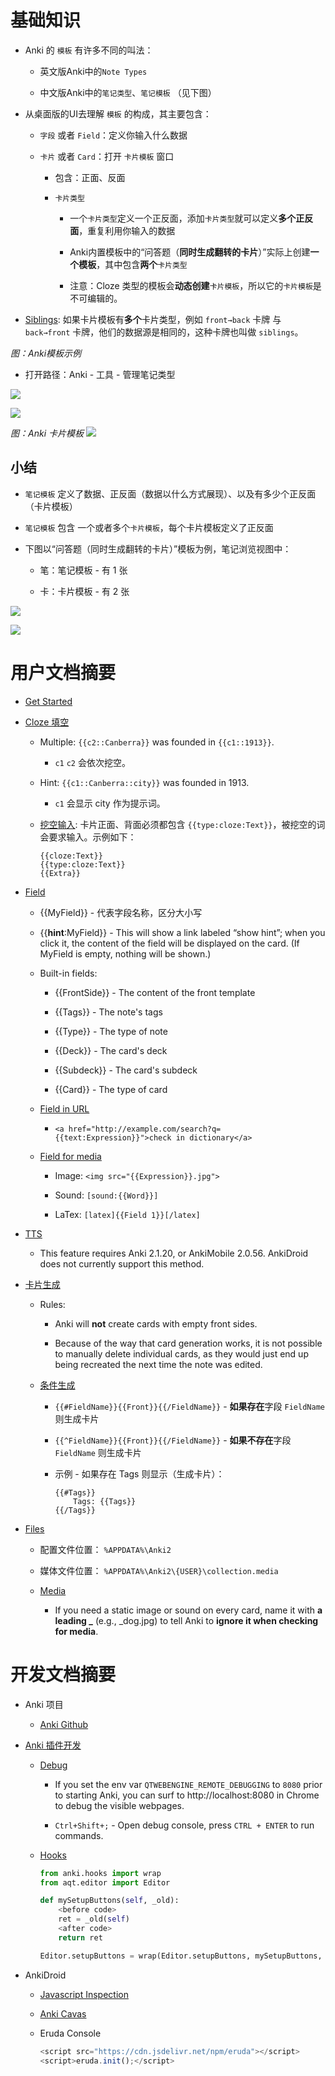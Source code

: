 # 基础知识

- Anki 的 `模板` 有许多不同的叫法：

  - 英文版Anki中的`Note Types`

  - 中文版Anki中的`笔记类型`、`笔记模板` （见下图）

- 从桌面版的UI去理解 `模板` 的构成，其主要包含：

  - `字段` 或者 `Field`：定义你输入什么数据

  - `卡片` 或者 `Card`：打开 `卡片模板` 窗口

    - 包含：正面、反面

    - `卡片类型`

      - 一个`卡片类型`定义一个正反面，添加`卡片类型`就可以定义**多个正反面**，重复利用你输入的数据

      - Anki内置模板中的“问答题（**同时生成翻转的卡片**）”实际上创建**一个模板**，其中包含**两个**`卡片类型`

      - 注意：Cloze 类型的模板会**动态创建**`卡片模板`，所以它的`卡片模板`是不可编辑的。

- [Siblings](https://docs.ankiweb.net/studying.html#siblings-and-burying): 如果卡片模板有**多个**卡片类型，例如 `front→back` 卡牌 与 `back→front` 卡牌，他们的数据源是相同的，这种卡牌也叫做 `siblings`。

*图：Anki模板示例*

- 打开路径：Anki - 工具 - 管理笔记类型

![](pics/note_types.png)

![](pics/note_types_cn.png)

*图：Anki 卡片模板*
![](pics/anki_card.png)

## 小结

* `笔记模板` 定义了数据、正反面（数据以什么方式展现）、以及有多少个正反面（卡片模板）

* `笔记模板` 包含 一个或者多个`卡片模板`，每个卡片模板定义了正反面

* 下图以“问答题（同时生成翻转的卡片）”模板为例，笔记浏览视图中：

  * 笔：笔记模板 - 有 1 张

  * 卡：卡片模板 - 有 2 张

![](pics/anki_browse_note.png)

![](pics/anki_browse_card.png)

# 用户文档摘要

- [Get Started](https://docs.ankiweb.net/getting-started.html)

- [Cloze 填空](https://docs.ankiweb.net/editing.html#cloze-deletion)

  - Multiple: `{{c2::Canberra}}` was founded in `{{c1::1913}}`.

    - `c1` `c2` 会依次挖空。

  - Hint: `{{c1::Canberra::city}}` was founded in 1913.

    - `c1` 会显示 city 作为提示词。

  - [挖空输入](https://docs.ankiweb.net/templates/fields.html#checking-your-answer):  卡片正面、背面必须都包含 `{{type:cloze:Text}}`，被挖空的词会要求输入。示例如下：

    ```
    {{cloze:Text}}
    {{type:cloze:Text}}
    {{Extra}} 
    ```

- [Field](https://docs.ankiweb.net/templates/fields.html)

  - {{MyField}} - 代表字段名称，区分大小写

  - {{**hint**:MyField}} - This will show a link labeled “show hint”; when you click it, the content of the field will be displayed on the card. (If MyField is empty, nothing will be shown.)

  - Built-in fields:

    - {{FrontSide}} - The content of the front template

    - {{Tags}} - The note's tags

    - {{Type}} - The type of note

    - {{Deck}} - The card's deck

    - {{Subdeck}} - The card's subdeck

    - {{Card}} - The type of card

  - [Field in URL](https://docs.ankiweb.net/templates/fields.html#html-stripping)

    - `<a href="http://example.com/search?q={{text:Expression}}">check in dictionary</a>`

  - [Field for media](https://docs.ankiweb.net/templates/fields.html#media--latex)

    - Image: `<img src="{{Expression}}.jpg">`

    - Sound: `[sound:{{Word}}]`

    - LaTex: `[latex]{{Field 1}}[/latex]`

- [TTS](https://docs.ankiweb.net/templates/fields.html#text-to-speech)

  - This feature requires Anki 2.1.20, or AnkiMobile 2.0.56. AnkiDroid does not currently support this method.

- [卡片生成](https://docs.ankiweb.net/templates/generation.html)

  - Rules:

    - Anki will **not** create cards with empty front sides.

    - Because of the way that card generation works, it is not possible to manually delete individual cards, as they would just end up being recreated the next time the note was edited.

  - [条件生成](https://docs.ankiweb.net/templates/generation.html#conditional-replacement)

    - `{{#FieldName}}{{Front}}{{/FieldName}}` - **如果存在**字段 `FieldName` 则生成卡片

    - `{{^FieldName}}{{Front}}{{/FieldName}}` - **如果不存在**字段 `FieldName` 则生成卡片

    - 示例 - 如果存在 Tags 则显示（生成卡片）：

      ```
      {{#Tags}}
          Tags: {{Tags}}
      {{/Tags}}
      ```

- [Files](https://docs.ankiweb.net/files.html)

  - 配置文件位置： `%APPDATA%\Anki2`

  - 媒体文件位置： `%APPDATA%\Anki2\{USER}\collection.media`

  - [Media](https://docs.ankiweb.net/media.html)

    - If you need a static image or sound on every card, name it with **a leading \_** (e.g., \_dog.jpg) to tell Anki to **ignore it when checking for media**.

# 开发文档摘要

- Anki 项目

  - [Anki Github](https://github.com/ankitects/anki)

- [Anki 插件开发](https://addon-docs.ankiweb.net/)

  - [Debug](https://addon-docs.ankiweb.net/debugging.html)

    - If you set the env var `QTWEBENGINE_REMOTE_DEBUGGING` to `8080` prior to starting Anki, you can surf to http://localhost:8080 in Chrome to debug the visible webpages.

    - `Ctrl+Shift+;` - Open debug console, press `CTRL + ENTER` to run commands.

  - [Hooks](https://addon-docs.ankiweb.net/monkey-patching.html)

    ```python
    from anki.hooks import wrap
    from aqt.editor import Editor
    
    def mySetupButtons(self, _old):
        <before code>
        ret = _old(self)
        <after code>
        return ret
    
    Editor.setupButtons = wrap(Editor.setupButtons, mySetupButtons, "around")
    ```

- AnkiDroid

  - [Javascript Inspection](https://github.com/ankidroid/Anki-Android/wiki/Development-Guide#html-javascript-inspection)

  - [Anki Cavas](https://github.com/pigoz/anki-canvas)

  - Eruda Console

    ```javascript
    <script src="https://cdn.jsdelivr.net/npm/eruda"></script>
    <script>eruda.init();</script>
    ```